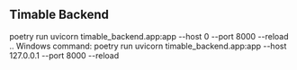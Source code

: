 ## Timable Backend

poetry run uvicorn timable_backend.app:app --host 0 --port 8000 --reload
..
Windows command: poetry run uvicorn timable_backend.app:app --host 127.0.0.1 --port 8000 --reload